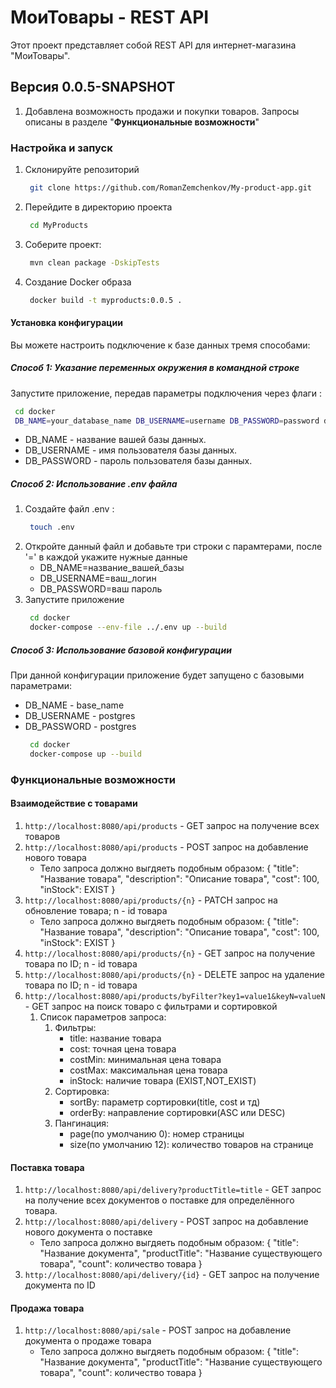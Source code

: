 # МоиТовары - REST API

Этот проект представляет собой REST API для интернет-магазина "МоиТовары".

## Версия 0.0.5-SNAPSHOT
1. Добавлена возможность продажи и покупки товаров. Запросы описаны в разделе "**Функциональные возможности**"

### Настройка и запуск
1. Склонируйте репозиторий
    ```bash
     git clone https://github.com/RomanZemchenkov/My-product-app.git
    ```
2. Перейдите в директорию проекта
    ```bash
     cd MyProducts
    ```
3. Соберите проект:
   ```bash
    mvn clean package -DskipTests
   ```
4. Создание Docker образа
    ```bash
     docker build -t myproducts:0.0.5 .
    ```

#### Установка конфигурации
Вы можете настроить подключение к базе данных тремя способами:
##### Способ 1: Указание переменных окружения в командной строке
Запустите приложение, передав параметры подключения через флаги : 
```bash
 cd docker
 DB_NAME=your_database_name DB_USERNAME=username DB_PASSWORD=password docker-compose up --build
```
   * DB_NAME - название вашей базы данных.
   * DB_USERNAME - имя пользователя базы данных.
   * DB_PASSWORD - пароль пользователя базы данных.

##### Способ 2: Использование .env файла
1. Создайте файл .env :
    ```bash
     touch .env
    ```
2. Откройте данный файл и добавьте три строки с парамтерами, после '=' в каждой укажите нужные данные
    * DB_NAME=название_вашей_базы
    * DB_USERNAME=ваш_логин
    * DB_PASSWORD=ваш пароль
3. Запустите приложение
    ```bash
     cd docker
     docker-compose --env-file ../.env up --build 
    ```

##### Способ 3: Использование базовой конфигурации
При данной конфигурации приложение будет запущено с базовыми параметрами:
* DB_NAME - base_name
* DB_USERNAME - postgres
* DB_PASSWORD - postgres
    ```bash
     cd docker
     docker-compose up --build 
    ```
   
### Функциональные возможности
#### Взаимодействие с товарами
1. ```http://localhost:8080/api/products``` - GET запрос на получение всех товаров
2. ```http://localhost:8080/api/products``` - POST запрос на добавление нового товара
   * Тело запроса должно выгдяеть подобным образом:
     {
         "title": "Название товара",
         "description": "Описание товара",
         "cost": 100,
         "inStock": EXIST
     }
3. ```http://localhost:8080/api/products/{n}``` - PATCH запрос на обновление товара; n - id товара
   * Тело запроса должно выгдяеть подобным образом:
     {
         "title": "Название товара",
         "description": "Описание товара",
         "cost": 100,
         "inStock": EXIST
     }
4. ```http://localhost:8080/api/products/{n}``` - GET запрос на получение товара по ID; n - id товара
5. ```http://localhost:8080/api/products/{n}``` - DELETE запрос на удаление товара по ID; n - id товара
6. ```http://localhost:8080/api/products/byFilter?key1=value1&keyN=valueN``` - GET запрос на поиск товаро с фильтрами и сортировкой
   1. Список параметров запроса: 
      1. Фильтры:
         * title: название товара
         * cost: точная цена товара
         * costMin: минимальная цена товара
         * costMax: максимальная цена товара
         * inStock: наличие товара (EXIST,NOT_EXIST)
      2. Сортировка:
         * sortBy: параметр сортировки(title, cost и тд)
         * orderBy: направление сортировки(ASC или DESC)
      3. Пангинация:
         * page(по умолчанию 0): номер страницы
         * size(по умолчанию 12): количество товаров на странице
#### Поставка товара
1. ```http://localhost:8080/api/delivery?productTitle=title``` - GET запрос на получение всех документов о поставке для определённого товара.
2. ```http://localhost:8080/api/delivery``` - POST запрос на добавление нового документа о поставке
    * Тело запроса должно выгдяеть подобным образом:
      {
      "title": "Название документа",
      "productTitle": "Название существующего товара",
      "count": количество товара
      }
3. ```http://localhost:8080/api/delivery/{id}``` - GET запрос на получение документа по ID
#### Продажа товара
1. ```http://localhost:8080/api/sale``` - POST запрос на добавление документа о продаже товара
    * Тело запроса должно выгдяеть подобным образом:
      {
      "title": "Название документа",
      "productTitle": "Название существующего товара",
      "count": количество товара
      }